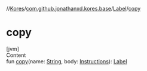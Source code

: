 //[Kores](../../index.md)/[com.github.jonathanxd.kores.base](../index.md)/[Label](index.md)/[copy](copy.md)



# copy  
[jvm]  
Content  
fun [copy](copy.md)(name: [String](https://kotlinlang.org/api/latest/jvm/stdlib/kotlin/-string/index.html), body: [Instructions](../../com.github.jonathanxd.kores/-instructions/index.md)): [Label](index.md)  



